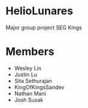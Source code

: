 # HelioLunares
Major group project SEG Kings

# Members
- Wesley Lin
- Justin Lu
- Sita Sethurajan
- KingOfKingsSandev
- Nathan Mani
- Josh Susak
